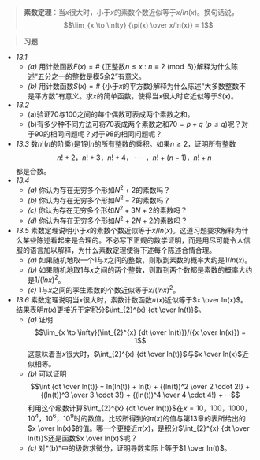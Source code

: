 >**素数定理**：当$x$很大时，小于$x$的素数个数近似等于$x/ln(x)$。换句话说，$$\lim_{x \to \infty} {\pi(x) \over x/ln(x)} = 1$$

>**习题**
- *13.1*
	- *(a)* 用计数函数$F(x) = \#$ $\{$正整数$n \leq x \ : \ n \equiv 2 \pmod{5}$$\}$解释为什么陈述“五分之一的整数是模5余2”有意义。
	- *(b)* 用计数函数$S(x) = \#$ $\{$小于$x$的平方数$\}$解释为什么陈述“大多数整数不是平方数”有意义。求$x$的简单函数，使得当$x$很大时它近似等于$S(x)$。
- *13.2*
	- (a)验证$70$与$100$之间的每个偶数可表成两个素数之和。
	- (b)有多少种不同方法可将$70$表成两个素数之和$70 = p + q \ (p \leq q)$呢？对于$90$的相同问题呢？对于$98$的相同问题呢？
- *13.3* 数$n!$($n$的阶乘)是$1$到$n$的所有整数的乘积。如果$n \geq 2$，证明所有整数$$n! + 2，n! + 3，n! + 4，···，n! + (n - 1)，n! + n$$都是合数。
- *13.4*
	- *(a)* 你认为存在无穷多个形如$N^2 + 2$的素数吗？
	- *(b)* 你认为存在无穷多个形如$N^2 - 2$的素数吗？
	- *(c)* 你认为存在无穷多个形如$N^2 + 3N + 2$的素数吗？
	- *(d)* 你认为存在无穷多个形如$N^2 + 2N + 2$的素数吗？
- *13.5* 素数定理说明小于$x$的素数个数近似等于$x/ln(x)$。这道习题要求解释为什么某些陈述看起来是合理的。不必写下正规的数学证明，而是用尽可能令人信服的语言加以解释，为什么素数定理使得下述每个陈述合情合理。
	- *(a)* 如果随机地取一个$1$与$x$之间的整数，则取到素数的概率大约是$1/ln(x)$。
	- *(b)* 如果随机地取$1$与$x$之间的两个整数，则取到两个数都是素数的概率大约是$1/(lnx)^2$。
	- *(c)* $1$与$x$之间的孪生素数的个数近似等于$x/(lnx)^2$。
- *13.6* 素数定理说明当$x$很大时，素数计数函数$\pi(x)$近似等于$x \over ln(x)$。结果表明$\pi(x)$更接近于定积分$\int_{2}^{x} {dt \over ln(t)}$。
	- *(a)* 证明$$\lim_{x \to \infty}(\int_{2}^{x} {dt \over ln(t)})/({x \over ln(x)}) = 1$$这意味着当$x$很大时，$\int_{2}^{x} {dt \over ln(t)}$与$x \over ln(x)$近似相等。
	- *(b)* 可以证明$$\int {dt \over ln(t)} = ln(ln(t)) + ln(t) + {(ln(t))^2 \over 2 \cdot 2!} + {(ln(t))^3 \over 3 \cdot 3!} + {(ln(t))^4 \over 4 \cdot 4!} + ···$$利用这个级数计算$\int_{2}^{x} {dt \over ln(t)}$在$x = 10，100，1000，10^4，10^6，10^9$时的数值。比较所得到的$\pi(x)$的值与第$13$章的表所给出的$x \over ln(x)$的值。哪一个更接近$\pi(x)$，是积分$\int_{2}^{x} {dt \over ln(t)}$还是函数$x \over ln(x)$呢？
	- *(c)* 对*(b)*中的级数求微分，证明导数实际上等于$1 \over ln(t)$。